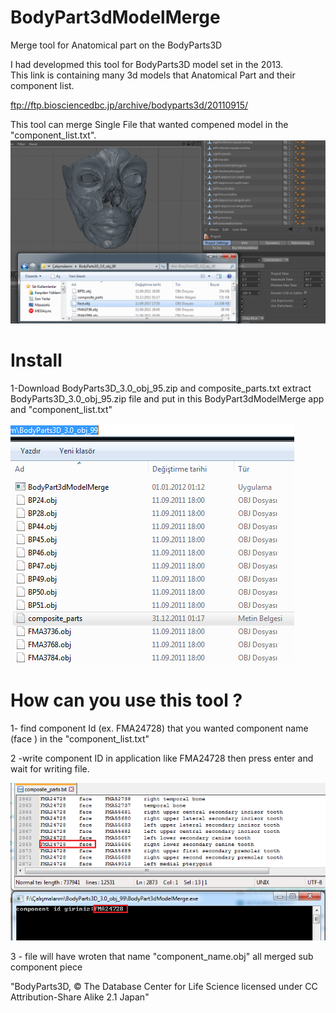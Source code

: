 # BodyPart3dModelMerge
Merge tool for Anatomical part on the BodyParts3D 

I had developmed this tool for BodyParts3D model set in the 2013.  
This link is containing many 3d models that Anatomical Part and their component list.
  
ftp://ftp.biosciencedbc.jp/archive/bodyparts3d/20110915/

This tool  can merge Single File  that wanted compened model in the "component_list.txt".  
 ![alt text](https://github.com/mdAhmetKemal/BodyPart3dModelMerge/raw/master/Ads%C4%B1z3.png)

# Install

1-Download   BodyParts3D_3.0_obj_95.zip   and  composite_parts.txt
    extract   BodyParts3D_3.0_obj_95.zip file and 
    put in this BodyPart3dModelMerge app and "component_list.txt"
    
 ![alt text](https://github.com/mdAhmetKemal/BodyPart3dModelMerge/raw/master/Ads%C4%B1z1.png)

# How can you use this tool ?  
      
 1- find component Id (ex. FMA24728)    that you  wanted component name  (face ) in the "component_list.txt" 
 
 2 -write  component ID in application like  FMA24728  then press enter and wait for writing file.
 
  ![alt text](https://github.com/mdAhmetKemal/BodyPart3dModelMerge/raw/master/Ads%C4%B1z2.png)
  
 3 - file will have wroten that  name "component_name.obj" all merged sub component piece 
 
"BodyParts3D, © The Database Center for Life Science licensed under CC Attribution-Share Alike 2.1 Japan"
